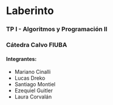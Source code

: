 # Laberinto

### TP I - Algoritmos y Programación II
### Cátedra Calvo FIUBA


#### Integrantes:

* Mariano Cinalli
* Lucas Dreko
* Santiago Montiel
* Ezequiel Guitler
* Laura Corvalán




